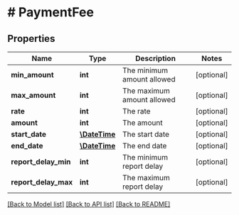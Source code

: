 # # PaymentFee

## Properties

Name | Type | Description | Notes
------------ | ------------- | ------------- | -------------
**min_amount** | **int** | The minimum amount allowed | [optional] 
**max_amount** | **int** | The maximum amount allowed | [optional] 
**rate** | **int** | The rate | [optional] 
**amount** | **int** | The amount | [optional] 
**start_date** | [**\DateTime**](\DateTime.md) | The start date | [optional] 
**end_date** | [**\DateTime**](\DateTime.md) | The end date | [optional] 
**report_delay_min** | **int** | The minimum report delay | [optional] 
**report_delay_max** | **int** | The maximum report delay | [optional] 

[[Back to Model list]](../../README.md#documentation-for-models) [[Back to API list]](../../README.md#documentation-for-api-endpoints) [[Back to README]](../../README.md)


